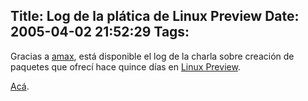 Title: Log de la plática de Linux Preview
Date: 2005-04-02 21:52:29
Tags: 
---
<p>Gracias a <a href="http://www.tech-guy.ca">amax</a>, está disponible el log de la charla sobre creación de paquetes que ofrecí hace quince días en <a href="http://www.linuxpreview.com">Linux Preview</a>.</p>
<p><a href="http://www.damog.net/files/docs/creacion-paquetes.log">Acá</a>.</p>
<br/><br/>
